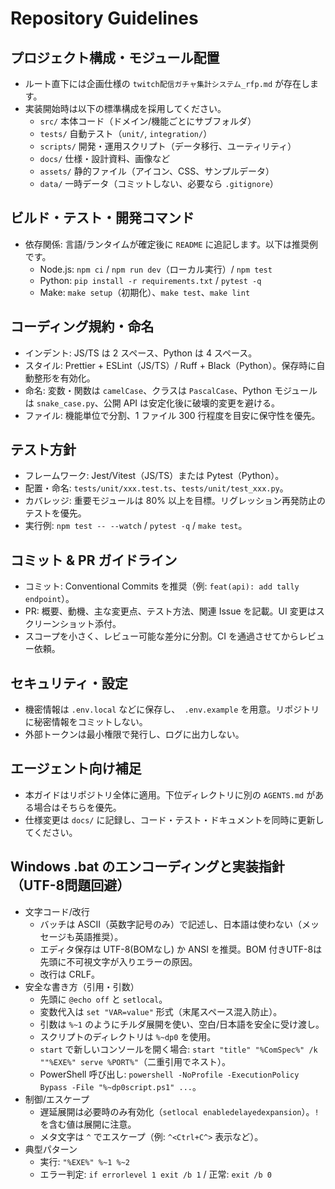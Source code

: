 # Repository Guidelines

## プロジェクト構成・モジュール配置
- ルート直下には企画仕様の `twitch配信ガチャ集計システム_rfp.md` が存在します。
- 実装開始時は以下の標準構成を採用してください。
  - `src/` 本体コード（ドメイン/機能ごとにサブフォルダ）
  - `tests/` 自動テスト（`unit/`, `integration/`）
  - `scripts/` 開発・運用スクリプト（データ移行、ユーティリティ）
  - `docs/` 仕様・設計資料、画像など
  - `assets/` 静的ファイル（アイコン、CSS、サンプルデータ）
  - `data/` 一時データ（コミットしない、必要なら `.gitignore`）

## ビルド・テスト・開発コマンド
- 依存関係: 言語/ランタイムが確定後に `README` に追記します。以下は推奨例です。
  - Node.js: `npm ci` / `npm run dev`（ローカル実行）/ `npm test`
  - Python: `pip install -r requirements.txt` / `pytest -q`
  - Make: `make setup`（初期化）、`make test`、`make lint`

## コーディング規約・命名
- インデント: JS/TS は 2 スペース、Python は 4 スペース。
- スタイル: Prettier + ESLint（JS/TS）/ Ruff + Black（Python）。保存時に自動整形を有効化。
- 命名: 変数・関数は `camelCase`、クラスは `PascalCase`、Python モジュールは `snake_case.py`、公開 API は安定化後に破壊的変更を避ける。
- ファイル: 機能単位で分割、1 ファイル 300 行程度を目安に保守性を優先。

## テスト方針
- フレームワーク: Jest/Vitest（JS/TS）または Pytest（Python）。
- 配置・命名: `tests/unit/xxx.test.ts`、`tests/unit/test_xxx.py`。
- カバレッジ: 重要モジュールは 80% 以上を目標。リグレッション再発防止のテストを優先。
- 実行例: `npm test -- --watch` / `pytest -q` / `make test`。

## コミット & PR ガイドライン
- コミット: Conventional Commits を推奨（例: `feat(api): add tally endpoint`）。
- PR: 概要、動機、主な変更点、テスト方法、関連 Issue を記載。UI 変更はスクリーンショット添付。
- スコープを小さく、レビュー可能な差分に分割。CI を通過させてからレビュー依頼。

## セキュリティ・設定
- 機密情報は `.env.local` などに保存し、` .env.example` を用意。リポジトリに秘密情報をコミットしない。
- 外部トークンは最小権限で発行し、ログに出力しない。

## エージェント向け補足
- 本ガイドはリポジトリ全体に適用。下位ディレクトリに別の `AGENTS.md` がある場合はそちらを優先。
- 仕様変更は `docs/` に記録し、コード・テスト・ドキュメントを同時に更新してください。

## Windows .bat のエンコーディングと実装指針（UTF-8問題回避）
- 文字コード/改行
  - バッチは ASCII（英数字記号のみ）で記述し、日本語は使わない（メッセージも英語推奨）。
  - エディタ保存は UTF-8(BOMなし) か ANSI を推奨。BOM 付きUTF-8は先頭に不可視文字が入りエラーの原因。
  - 改行は CRLF。
- 安全な書き方（引用・引数）
  - 先頭に `@echo off` と `setlocal`。
  - 変数代入は `set "VAR=value"` 形式（末尾スペース混入防止）。
  - 引数は `%~1` のようにチルダ展開を使い、空白/日本語を安全に受け渡し。
  - スクリプトのディレクトリは `%~dp0` を使用。
  - `start` で新しいコンソールを開く場合: `start "title" "%ComSpec%" /k ""%EXE%" serve %PORT%"`（二重引用でネスト）。
  - PowerShell 呼び出し: `powershell -NoProfile -ExecutionPolicy Bypass -File "%~dp0script.ps1" ...`。
- 制御/エスケープ
  - 遅延展開は必要時のみ有効化（`setlocal enabledelayedexpansion`）。`!` を含む値は展開に注意。
  - メタ文字は `^` でエスケープ（例: `^<Ctrl+C^>` 表示など）。
- 典型パターン
  - 実行: `"%EXE%" %~1 %~2`
  - エラー判定: `if errorlevel 1 exit /b 1` / 正常: `exit /b 0`

